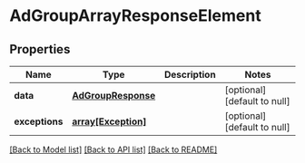 # AdGroupArrayResponseElement

## Properties
Name | Type | Description | Notes
------------ | ------------- | ------------- | -------------
**data** | [**AdGroupResponse**](AdGroupResponse.md) |  | [optional] [default to null]
**exceptions** | [**array[Exception]**](Exception.md) |  | [optional] [default to null]

[[Back to Model list]](../README.md#documentation-for-models) [[Back to API list]](../README.md#documentation-for-api-endpoints) [[Back to README]](../README.md)


